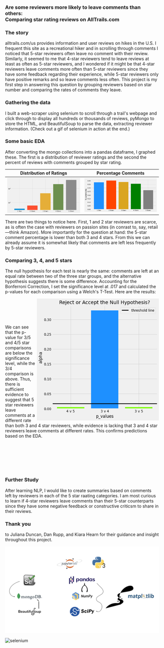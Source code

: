 ### Are some reviewers more likely to leave comments than others: <br/>    Comparing star rating reviews on AllTrails.com

### The story
alltrails.com/us provides information and user reviews on hikes in the U.S. I frequent this site as a recreational hiker and in scrolling through comments I noticed that 5-star reviewers often leave no comment with their review. Similarly, it seemed to me that 4-star reviewers tend to leave reviews at least as often as 5-star reviewers, and I wondered if it might be that 4-star reviewers leave comments more often than 5-star reviewers since they have some feedback regarding their experience, while 5-star reviewers only have positive remarks and so leave comments less often. This project is my first step in answering this question by grouping reviewers based on star number and comparing the rates of comments they leave.

### Gathering the data
I built a web-scraper using selenium to scroll through a trail's webpage and click through to display all hundreds or thousands of reviews, pyMongo to store the HTML, and BeautifulSoup to parse the data, extracting reviewer information. (Check out a gif of selenium in action at the end.)

### Some basic EDA
After converting the mongo collections into a pandas dataframe, I graphed these. The first is a distribution of reviewer ratings and the second the percent of reviews with comments grouped by star rating.

Distribution of Ratings |  Percentage Comments
:-------------------------:|:-------------------------:
![ratings distribution](https://github.com/sborodach/all-trails/blob/main/images/ratings-rates.png)  | ![percent comments](https://github.com/sborodach/all-trails/blob/main/images/percentage_comments.png)

There are two things to notice here. First, 1 and 2 star reviewers are scarce, as is often the case with reviewers on passion sites (in conrast to, say, retail—think Amazon). More importantly for the question at hand: the 5-star comment percentage is lower than both 3 and 4 stars. From this we can already assume it is somewhat likely that comments are left less frequently by 5-star reviewers.

### Comparing 3, 4, and 5 stars
The null hypothesis for each test is nearly the same: comments are left at an equal rate between two of the three star groups, and the alternative hypothesis suggests there is some difference. Accounting for the Bonferroni Correction, I set the significance level at .017 and calculated the p-values for each comparison using a Welch's T-Test. Here are the results:

<img align="right" width="400" height="400" src="https://github.com/sborodach/all-trails/blob/main/images/reject_or_fail_to.png">
<br/><br/><br/><br/><br/>
We can see that the p-value for 3/5 and 4/5 star comparisons are below the significance level, while the 3/4 comparison is above. Thus, there is sufficient evidence to suggest that 5 star reviewers leave comments at a different rate than both 3 and 4 star reviewers, while evidence is lacking that 3 and 4 star reviewers leave comments at different rates. This confirms predictions based on the EDA.
<br/><br/><br/><br/><br/><br/><br/>

### Further Study
After learning NLP, I would like to create summaries based on comments left by reviewers in each of the 5 star raating categories. I am most curious to learn if 4-star reviewers leave comments than their 5-star counterparts since they have some negative feedback or constructive criticsm to share in their reviews.
<br/>

### Thank you
to Juliana Duncan, Dan Rupp, and Kiara Hearn for their guidance and insight throughout this project.

![tech stack](https://github.com/sborodach/all-trails/blob/main/images/tech-stack.png)

![selenium](https://github.com/sborodach/all-trails/blob/main/images/selenium.gif)
